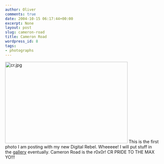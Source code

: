 ```yaml
---
author: Oliver
comments: true
date: 2004-10-15 06:17:44+00:00
excerpt: None
layout: post
slug: cameron-road
title: Cameron Road
wordpress_id: 8
tags:
- photographs
---
```


<img alt="cr.jpg" src="http://www.oliverweb.com/images05/blog/cr.jpg" width="400" height="267" />
This is the first photo I am posting with my new Digital Rebel. Wheeeee! I will put stuff in the <a href="http://www.oliverweb.com/gallery">gallery</a> eventually.  Cameron Road is the r0x0r! CR PRIDE TO THE MAX YO!!!